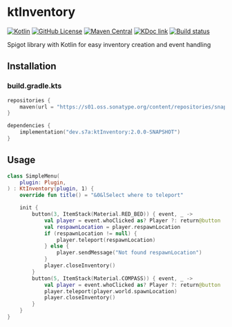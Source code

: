# ktInventory

[![Kotlin](https://img.shields.io/badge/kotlin-2.1.10-blue.svg?logo=kotlin)](http://kotlinlang.org)
[![GitHub License](https://img.shields.io/badge/license-Apache%20License%202.0-blue.svg?style=flat)](http://www.apache.org/licenses/LICENSE-2.0)
[![Maven Central](https://img.shields.io/maven-central/v/dev.s7a/ktInventory)](https://search.maven.org/artifact/dev.s7a/ktInventory)
[![KDoc link](https://img.shields.io/badge/API_reference-KDoc-blue)](https://gh.s7a.dev/ktInventory)
[![Build status](https://img.shields.io/github/actions/workflow/status/sya-ri/ktInventory/build.yml?branch=master&label=Test&logo=github)](.github/workflows/build.yml)

Spigot library with Kotlin for easy inventory creation and event handling

## Installation

### build.gradle.kts

```kotlin
repositories {
    maven(url = "https://s01.oss.sonatype.org/content/repositories/snapshots/")
}

dependencies {
    implementation("dev.s7a:ktInventory:2.0.0-SNAPSHOT")
}
```

## Usage

```kotlin
class SimpleMenu(
    plugin: Plugin,
) : KtInventory(plugin, 1) {
    override fun title() = "&0&lSelect where to teleport"

    init {
        button(3, ItemStack(Material.RED_BED)) { event, _ ->
            val player = event.whoClicked as? Player ?: return@button
            val respawnLocation = player.respawnLocation
            if (respawnLocation != null) {
                player.teleport(respawnLocation)
            } else {
                player.sendMessage("Not found respawnLocation")
            }
            player.closeInventory()
        }
        button(5, ItemStack(Material.COMPASS)) { event, _ ->
            val player = event.whoClicked as? Player ?: return@button
            player.teleport(player.world.spawnLocation)
            player.closeInventory()
        }
    }
}
```
